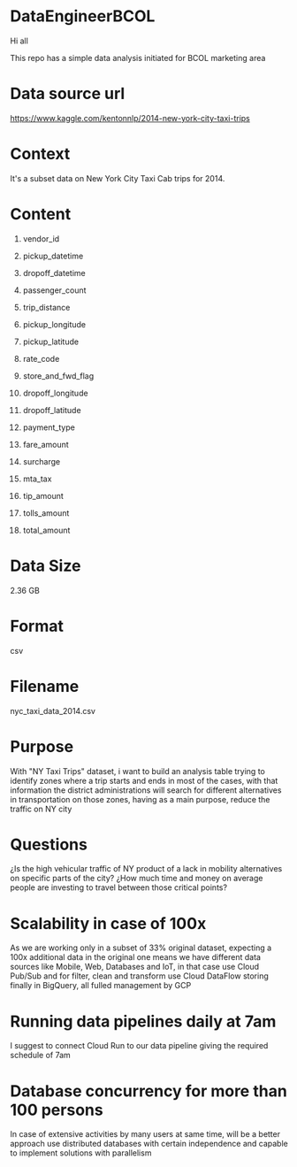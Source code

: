 # DataEngineerBCOL
Hi all

This repo has a simple data analysis initiated for BCOL marketing area

# Data source url 
https://www.kaggle.com/kentonnlp/2014-new-york-city-taxi-trips

# Context
It's a subset data on New York City Taxi Cab trips for 2014.

# Content
1. vendor_id	

2. pickup_datetime	

3. dropoff_datetime	

4. passenger_count	

5. trip_distance	

6. pickup_longitude	

7. pickup_latitude	

8. rate_code	

9. store_and_fwd_flag

10. dropoff_longitude	

11. dropoff_latitude	

12. payment_type	

13. fare_amount	

14. surcharge	

15. mta_tax	

16. tip_amount	

17. tolls_amount	

18. total_amount

# Data Size
2.36 GB

# Format
csv

# Filename 
nyc_taxi_data_2014.csv

# Purpose 
With "NY Taxi Trips" dataset, i want to build an analysis table trying to identify zones where a 
trip starts and ends in most of the cases, with that information the district administrations will 
search for different alternatives in transportation on those zones, having as a main purpose, reduce 
the traffic on NY city

# Questions
¿Is the high vehicular traffic of NY product of a lack in mobility alternatives on specific parts of the city?
¿How much time and money on average people are investing to travel between those critical points?

# Scalability in case of 100x
As we are working only in a subset of 33% original dataset, expecting a 100x additional data 
in the original one means we have different data sources like Mobile, Web, Databases and IoT, in that
case use Cloud Pub/Sub and for filter, clean and transform use Cloud DataFlow storing finally 
in BigQuery, all fulled management by GCP

# Running data pipelines daily at 7am
I suggest to connect Cloud Run to our data pipeline giving the required schedule of 7am

# Database concurrency for more than 100 persons
In case of extensive activities by many users at same time, will be a better approach use distributed 
databases with certain independence and capable to implement solutions with parallelism 
